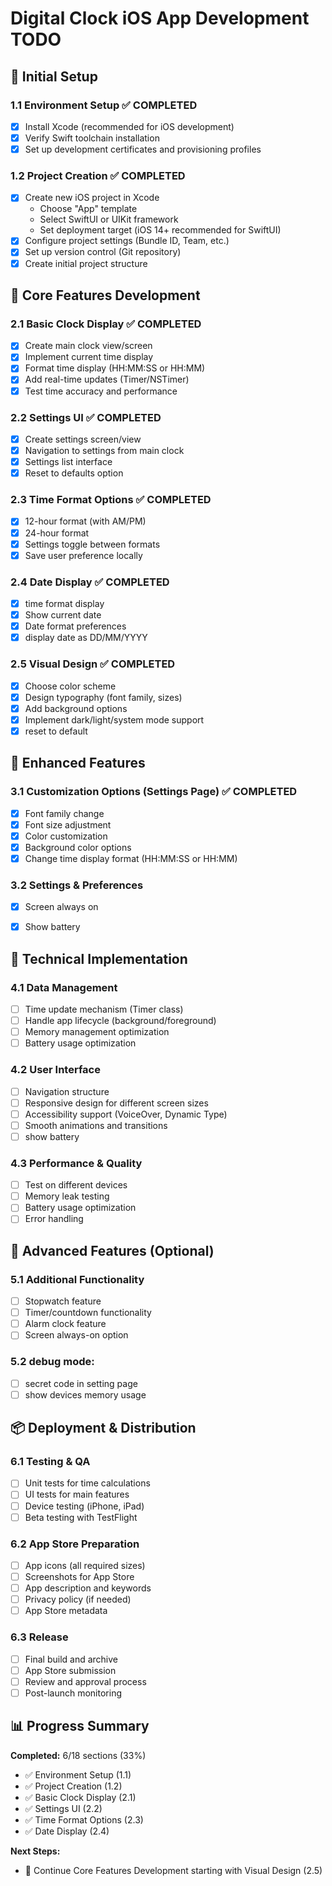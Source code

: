 # Digital Clock iOS App Development TODO

## 🚀 Initial Setup

### 1.1 Environment Setup ✅ COMPLETED
- [x] Install Xcode (recommended for iOS development)
- [x] Verify Swift toolchain installation
- [x] Set up development certificates and provisioning profiles

### 1.2 Project Creation ✅ COMPLETED
- [x] Create new iOS project in Xcode
  - Choose "App" template
  - Select SwiftUI or UIKit framework
  - Set deployment target (iOS 14+ recommended for SwiftUI)
- [x] Configure project settings (Bundle ID, Team, etc.)
- [x] Set up version control (Git repository)
- [x] Create initial project structure

## 📱 Core Features Development

### 2.1 Basic Clock Display ✅ COMPLETED
- [x] Create main clock view/screen
- [x] Implement current time display
- [x] Format time display (HH:MM:SS or HH:MM)
- [x] Add real-time updates (Timer/NSTimer)
- [x] Test time accuracy and performance

### 2.2 Settings UI ✅ COMPLETED
- [x] Create settings screen/view
- [x] Navigation to settings from main clock
- [x] Settings list interface
- [x] Reset to defaults option

### 2.3 Time Format Options ✅ COMPLETED
- [x] 12-hour format (with AM/PM)
- [x] 24-hour format
- [x] Settings toggle between formats
- [x] Save user preference locally

### 2.4 Date Display ✅ COMPLETED
- [x] time format display 
- [x] Show current date
- [x] Date format preferences
- [x] display date as DD/MM/YYYY 

### 2.5 Visual Design ✅ COMPLETED
- [x] Choose color scheme
- [x] Design typography (font family, sizes)
- [x] Add background options
- [x] Implement dark/light/system mode support
- [x] reset to default

## 🎨 Enhanced Features

### 3.1 Customization Options (Settings Page) ✅ COMPLETED
- [x] Font family change
- [x] Font size adjustment
- [x] Color customization
- [x] Background color options
- [x] Change time display format (HH:MM:SS or HH:MM)

### 3.2 Settings & Preferences
- [x] Screen always on 
- [x] Show battery


## 🔧 Technical Implementation

### 4.1 Data Management
- [ ] Time update mechanism (Timer class)
- [ ] Handle app lifecycle (background/foreground)
- [ ] Memory management optimization
- [ ] Battery usage optimization

### 4.2 User Interface
- [ ] Navigation structure
- [ ] Responsive design for different screen sizes
- [ ] Accessibility support (VoiceOver, Dynamic Type)
- [ ] Smooth animations and transitions
- [ ] show battery 

### 4.3 Performance & Quality
- [ ] Test on different devices
- [ ] Memory leak testing
- [ ] Battery usage optimization
- [ ] Error handling

## 🚀 Advanced Features (Optional)

### 5.1 Additional Functionality
- [ ] Stopwatch feature
- [ ] Timer/countdown functionality
- [ ] Alarm clock feature
- [ ] Screen always-on option

### 5.2 debug mode:
- [ ] secret code in setting page
- [ ] show devices memory usage

## 📦 Deployment & Distribution

### 6.1 Testing & QA
- [ ] Unit tests for time calculations
- [ ] UI tests for main features
- [ ] Device testing (iPhone, iPad)
- [ ] Beta testing with TestFlight

### 6.2 App Store Preparation
- [ ] App icons (all required sizes)
- [ ] Screenshots for App Store
- [ ] App description and keywords
- [ ] Privacy policy (if needed)
- [ ] App Store metadata

### 6.3 Release
- [ ] Final build and archive
- [ ] App Store submission
- [ ] Review and approval process
- [ ] Post-launch monitoring

## 📊 Progress Summary

**Completed:** 6/18 sections (33%)
- ✅ Environment Setup (1.1)
- ✅ Project Creation (1.2)  
- ✅ Basic Clock Display (2.1)
- ✅ Settings UI (2.2)
- ✅ Time Format Options (2.3)
- ✅ Date Display (2.4)

**Next Steps:**
- 📱 Continue Core Features Development starting with Visual Design (2.5) 